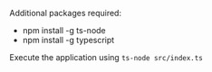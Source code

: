 Additional packages required:
* npm install -g ts-node
* npm install -g typescript

Execute the application using `ts-node src/index.ts`